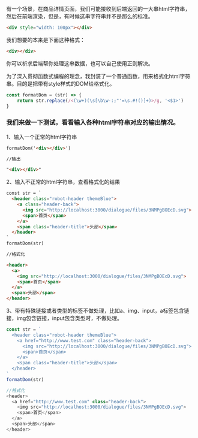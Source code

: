 有一个场景，在商品详情页面，我们可能接收到后端返回的一大串html字符串，然后在前端渲染，但是，有时候这串字符串并不是那么的标准。

```html
<div style="width: 100px"></div>
```

我们想要的本来是下面这种格式：

```html
<div></div>
```

你可以祈求后端帮你处理这串数据，也可以自己使用正则解决。

为了深入贯彻函数式编程的理念，我封装了一个普通函数，用来格式化html字符串。目的是把带有style样式的DOM给格式化。

```javascript
const formatDom = (str) => {
    return str.replace(/<(\w+)(\s[\b\w-:;"'=\s.#!()]+)>/g, '<$1>')
}
```

### 我们来做一下测试，看看输入各种html字符串对应的输出情况。

1、输入一个正常的html字符串

```html
formatDom('<div></div>')

//输出

"<div></div>"
```

2、输入不正常的html字符串，查看格式化的结果

```html
const str = `
  <header class="robot-header themeBlue">
    <a class="header-back">
      <img src="http://localhost:3000/dialogue/files/3NMPgBOEcD.svg">
      <span>首页</span>
    </a>
    <span class="header-title">头部</span>
  </header>
`
formatDom(str)

//格式化

<header>
  <a>
    <img src="http://localhost:3000/dialogue/files/3NMPgBOEcD.svg">
    <span>首页</span>
  </a>
  <span>头部</span>
</header>
```

3、带有特殊链接或者类型的标签不做处理，比如a、img、input，a标签包含链接，img包含链接，input包含类型时，不做处理。

```javascript
const str = `
  <header class="robot-header themeBlue">
    <a href="http://www.test.com" class="header-back">
      <img src="http://localhost:3000/dialogue/files/3NMPgBOEcD.svg">
      <span>首页</span>
    </a>
    <span class="header-title">头部</span>
  </header>
`
formatDom(str)

//格式化
<header>
  <a href="http://www.test.com" class="header-back">
    <img src="http://localhost:3000/dialogue/files/3NMPgBOEcD.svg">
    <span>首页</span>
  </a>
  <span>头部</span>
</header>
```
